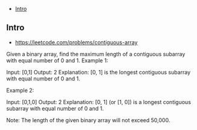 - [Intro](#intro)

## Intro

- https://leetcode.com/problems/contiguous-array

Given a binary array, find the maximum length of a contiguous subarray with equal number of 0 and 1. 
Example 1:

Input: [0,1]
Output: 2
Explanation: [0, 1] is the longest contiguous subarray with equal number of 0 and 1.

Example 2:

Input: [0,1,0]
Output: 2
Explanation: [0, 1] (or [1, 0]) is a longest contiguous subarray with equal number of 0 and 1.

Note:
The length of the given binary array will not exceed 50,000.
